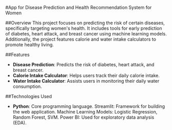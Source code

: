 #App for Disease Prediction and Health Recommendation System for Women

##Overview
This project focuses on predicting the risk of certain diseases, specifically targeting women's health. It includes tools for early prediction of diabetes, heart attack, and breast cancer using machine learning models. Additionally, the project features calorie and water intake calculators to promote healthy living.

##Features
- **Disease Prediction**: Predicts the risk of diabetes, heart attack, and breast cancer.
- **Calorie Intake Calculator**: Helps users track their daily calorie intake.
- **Water Intake Calculator**: Assists users in monitoring their daily water consumption.

##Technologies Used
- **Python**: Core programming language.
Streamlit: Framework for building the web application.
Machine Learning Models: Logistic Regression, Random Forest, SVM.
Power BI: Used for exploratory data analysis (EDA).
